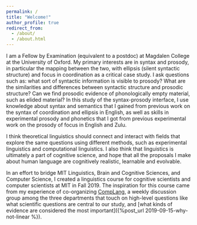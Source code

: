 ```yaml
---
permalink: /
title: "Welcome!"
author_profile: true
redirect_from: 
  - /about/
  - /about.html
---
```


I am a Fellow by Examination (equivalent to a postdoc) at Magdalen College at the University of Oxford. My primary interests are in syntax and prosody, in particular the mapping between the two, with ellipsis (silent syntactic structure) and focus in coordination as a critical case study. I ask questions such as: what sort of syntactic information is visible to prosody? What are the similarities and differences between syntactic structure and prosodic structure? Can we find prosodic evidence of phonologically empty material, such as elided material? In this study of the syntax-prosody interface, I use knowledge about syntax and semantics that I gained from previous work on the syntax of coordination and ellipsis in English, as well as skills in experimental prosody and phonetics that I got from previous experimental work on the prosody of focus in English and Zulu.

I think theoretical linguistics should connect and interact with fields that explore the same questions using different methods, such as experimental linguistics and computational linguistics. I also think that linguistics is ultimately a part of cognitive science, and hope that all the proposals I make about human language are cognitively realistic, learnable and evolvable.

In an effort to bridge MIT Linguistics, Brain and Cognitive Sciences, and Computer Science, I created a linguistics course for cognitive scientists and computer scientists at MIT in Fall 2019. The inspiration for this course came from my experience of co-organizing  [CompLang][1], a weekly discussion group among the three departments that touch on high-level questions like what scientific questions are central to our study, and [what kinds of evidence are considered the most important]({%post_url 2019-09-15-why-not-linear %}).

[1]: https://complang.mit.edu/
[2]: http://lingphil.mit.edu/papers/dfwu/Knowledge%20of%20language%20and%20how%20it%20is%20put%20into%20use.pdf
